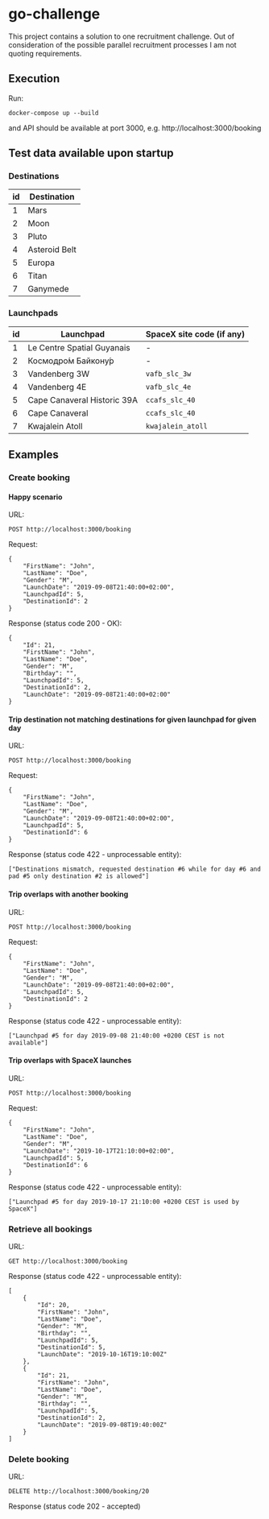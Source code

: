 # go-challenge


This project contains a solution to one recruitment challenge. Out of consideration of the possible parallel recruitment processes I am not quoting requirements. 

## Execution

Run:
```
docker-compose up --build
```
and API should be available at port 3000, e.g. http://localhost:3000/booking


## Test data available upon startup

### Destinations

| id  | Destination |
| --- | ------  |
| 1   | Mars
| 2   | Moon
| 3   | Pluto
| 4   | Asteroid Belt
| 5   | Europa
| 6   | Titan
| 7   | Ganymede


### Launchpads

| id  | Launchpad                   | SpaceX site code (if any) |
| --- | --------------------------- | ------------------------- |
| 1   | Le Centre Spatial Guyanais  | -                         |
| 2   | Космодро́м Байкону́р          | -                         |
| 3   | Vandenberg 3W               | `vafb_slc_3w`             |
| 4   | Vandenberg 4E               | `vafb_slc_4e`             |
| 5   | Cape Canaveral Historic 39A | `ccafs_slc_40`            |
| 6   | Cape Canaveral              | `ccafs_slc_40`            |
| 7   | Kwajalein Atoll             | `kwajalein_atoll`         |





## Examples

### Create booking

#### Happy scenario

URL:
```
POST http://localhost:3000/booking
```

Request:
```
{
	"FirstName": "John",
	"LastName": "Doe",
	"Gender": "M",
    "LaunchDate": "2019-09-08T21:40:00+02:00",
    "LaunchpadId": 5,
    "DestinationId": 2
}
```

Response (status code 200 - OK):
```
{
    "Id": 21,
    "FirstName": "John",
    "LastName": "Doe",
    "Gender": "M",
    "Birthday": "",
    "LaunchpadId": 5,
    "DestinationId": 2,
    "LaunchDate": "2019-09-08T21:40:00+02:00"
}
```


 
#### Trip destination not matching destinations for given launchpad for given day


URL:
```
POST http://localhost:3000/booking
```

Request:
```
{
	"FirstName": "John",
	"LastName": "Doe",
	"Gender": "M",
	"LaunchDate": "2019-09-08T21:40:00+02:00",
	"LaunchpadId": 5,
	"DestinationId": 6
}
```

Response (status code 422 - unprocessable entity):
```
["Destinations mismatch, requested destination #6 while for day #6 and pad #5 only destination #2 is allowed"]
```



#### Trip overlaps with another booking

URL:
```
POST http://localhost:3000/booking
```

Request:
```
{
	"FirstName": "John",
	"LastName": "Doe",
	"Gender": "M",
	"LaunchDate": "2019-09-08T21:40:00+02:00",
	"LaunchpadId": 5,
	"DestinationId": 2
}
```

Response (status code 422 - unprocessable entity):
```
["Launchpad #5 for day 2019-09-08 21:40:00 +0200 CEST is not available"]
```


#### Trip overlaps with SpaceX launches


URL:
```
POST http://localhost:3000/booking
```

Request:
```
{
	"FirstName": "John",
	"LastName": "Doe",
	"Gender": "M",
	"LaunchDate": "2019-10-17T21:10:00+02:00",
	"LaunchpadId": 5,
	"DestinationId": 6
}
```

Response (status code 422 - unprocessable entity):
```
["Launchpad #5 for day 2019-10-17 21:10:00 +0200 CEST is used by SpaceX"]
```

### Retrieve all bookings
URL:
```
GET http://localhost:3000/booking
```

Response (status code 422 - unprocessable entity):
```
[
    {
        "Id": 20,
        "FirstName": "John",
        "LastName": "Doe",
        "Gender": "M",
        "Birthday": "",
        "LaunchpadId": 5,
        "DestinationId": 5,
        "LaunchDate": "2019-10-16T19:10:00Z"
    },
    {
        "Id": 21,
        "FirstName": "John",
        "LastName": "Doe",
        "Gender": "M",
        "Birthday": "",
        "LaunchpadId": 5,
        "DestinationId": 2,
        "LaunchDate": "2019-09-08T19:40:00Z"
    }
]
```

### Delete booking
URL:
```
DELETE http://localhost:3000/booking/20
```

Response (status code 202 - accepted)


